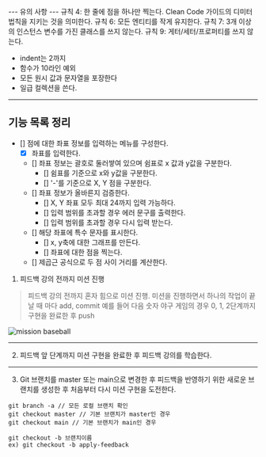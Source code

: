 --- 유의 사항 ---
규칙 4: 한 줄에 점을 하나만 찍는다. Clean Code 가이드의 디미터 법칙을 지키는 것을 의미한다.
규칙 6: 모든 엔티티를 작게 유지한다.
규칙 7: 3개 이상의 인스턴스 변수를 가진 클래스를 쓰지 않는다.
규칙 9: 게터/세터/프로퍼티를 쓰지 않는다.
- indent는 2까지
- 함수가 10라인 예외
- 모든 원시 값과 문자열을 포장한다
- 일급 컬렉션을 쓴다.

---
## 기능 목록 정리
- [] 점에 대한 좌표 정보를 입력하는 메뉴를 구성한다.
  - [x] 좌표를 입력한다.
  - [] 좌표 정보는 괄호로 둘러쌓여 있으며 쉼표로 x 값과 y값을 구분한다.
    - [] 쉼표를 기준으로 x와 y값을 구분한다.
    - [] '-'를 기준으로 X, Y 점을 구분한다.
  - [] 좌표 정보가 올바른지 검증한다.
    - [] X, Y 좌표 모두 최대 24까지 입력 가능하다.
    - [] 입력 범위를 초과할 경우 에러 문구를 출력한다.
    - [] 입력 범위를 초과할 경우 다시 입력 받는다.
  - [] 해당 좌표에 특수 문자를 표시한다.
    - [] x, y축에 대한 그래프를 만든다.
    - [] 좌표에 대한 점을 찍는다.
  - [] 제곱근 공식으로 두 점 사이 거리를 계산한다.
  
1. 피드백 강의 전까지 미션 진행 
> 피드백 강의 전까지 혼자 힘으로 미션 진행. 미션을 진행하면서 하나의 작업이 끝날 때 마다 add, commit
> 예를 들어 다음 숫자 야구 게임의 경우 0, 1, 2단계까지 구현을 완료한 후 push

![mission baseball](https://raw.githubusercontent.com/next-step/nextstep-docs/master/playground/images/mission_baseball.png)

---
2. 피드백 앞 단계까지 미션 구현을 완료한 후 피드백 강의를 학습한다.

---
3. Git 브랜치를 master 또는 main으로 변경한 후 피드백을 반영하기 위한 새로운 브랜치를 생성한 후 처음부터 다시 미션 구현을 도전한다.

```
git branch -a // 모든 로컬 브랜치 확인
git checkout master // 기본 브랜치가 master인 경우
git checkout main // 기본 브랜치가 main인 경우

git checkout -b 브랜치이름
ex) git checkout -b apply-feedback
```
